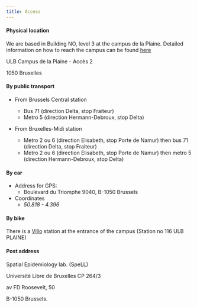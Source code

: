 ```yaml
---
title: Access
---
```


#### Physical location

We are based in Building NO, level 3 at the campus de la Plaine. Detailed information on how to reach the campus can be found [here](https://www.ulb.ac.be/campus/plaine/plan-en.html)

ULB Campus de la Plaine - Accès 2

1050 Bruxelles

#### By public transport

* From Brussels Central station
    + Bus 71 (direction Delta, stop Fraiteur)
    + Metro 5 (direction Hermann-Debroux, stop Delta)
 
* From Bruxelles-Midi station
    + Metro 2 ou 6 (direction Elisabeth, stop Porte de Namur) then bus 71 (direction Delta, stop Fraiteur)
    + Metro 2 ou 6 (direction Elisabeth, stop Porte de Namur) then metro 5 (direction Hermann-Debroux, stop Delta)

#### By car

* Address for GPS:
    + Boulevard du Triomphe 9040, B-1050 Brussels
* Coordinates    
    + *50.818 - 4.396*

#### By bike

There is a [Villo](http://en.villo.be) station at the entrance of the campus (Station no 116 ULB PLAINE)

#### Post address

Spatial Epidemiology lab. (SpeLL)

Université Libre de Bruxelles CP 264/3

av FD Roosevelt, 50

B-1050 Brussels.



